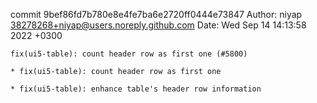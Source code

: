 commit 9bef86fd7b780e8e4fe7ba6e2720ff0444e73847
Author: niyap <38278268+niyap@users.noreply.github.com>
Date:   Wed Sep 14 14:13:58 2022 +0300

    fix(ui5-table): count header row as first one (#5800)
    
    * fix(ui5-table): count header row as first one
    
    * fix(ui5-table): enhance table's header row information
